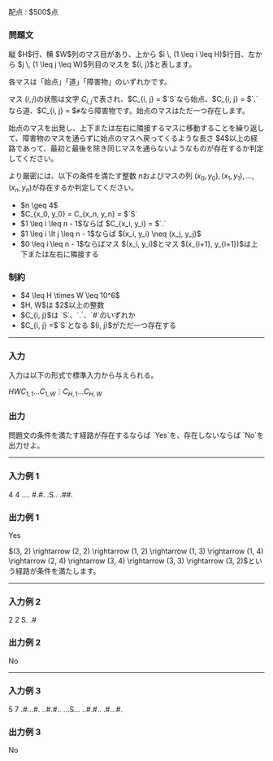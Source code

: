 
<div>

<span>

<span>

<p>
配点 : $500$点
</p>

<div>

<section>

### **問題文**

<p>
縦 $H$行、横 $W$列のマス目があり、上から $i \, (1 \leq i \leq H)$行目、左から $j \, (1 \leq j \leq W)$列目のマスを $(i, j)$と表します。
</p>

<p>
各マスは「始点」「道」「障害物」のいずれかです。

マス $(i, j)$の状態は文字 $C_{i, j}$で表され、$C_{i, j} = $`S`なら始点、$C_{i, j} = $`.`なら道、$C_{i, j} = $`#`なら障害物です。始点のマスはただ一つ存在します。
</p>

<p>
始点のマスを出発し、上下または左右に隣接するマスに移動することを繰り返して、障害物のマスを通らずに始点のマスへ戻ってくるような長さ $4$以上の経路であって、最初と最後を除き同じマスを通らないようなものが存在するか判定してください。

より厳密には、以下の条件を満たす整数 $n$およびマスの列 $(x_0, y_0), (x_1, y_1), \dots, (x_n, y_n)$が存在するか判定してください。
</p>

<ul>

<li>
$n \geq 4$
</li>

<li>
$C_{x_0, y_0} = C_{x_n, y_n} = $`S`
</li>

<li>
$1 \leq i \leq n - 1$ならば $C_{x_i, y_i} = $`.`
</li>

<li>
$1 \leq i \lt j \leq n - 1$ならば $(x_i, y_i) \neq (x_j, y_j)$
</li>

<li>
$0 \leq i \leq n - 1$ならばマス $(x_i, y_i)$とマス $(x_{i+1}, y_{i+1})$は上下または左右に隣接する
</li>

</ul>

</section>

</div>

<div>

<section>

### **制約**

<ul>

<li>
$4 \leq H \times W \leq 10^6$
</li>

<li>
$H, W$は $2$以上の整数
</li>

<li>
$C_{i, j}$は `S`、`.`、`#`のいずれか
</li>

<li>
$C_{i, j} =$`S`となる $(i, j)$がただ一つ存在する
</li>

</ul>

</section>

</div>

---

<div>

<div>

<section>

### **入力**

<p>
入力は以下の形式で標準入力から与えられる。
</p>

<div>

$H$$W$$C_{1, 1} \ldots C_{1, W}$$\vdots$$C_{H, 1} \ldots C_{H, W}$
</div>

</section>

</div>

<div>

<section>

### **出力**

<p>
問題文の条件を満たす経路が存在するならば `Yes`を、存在しないならば `No`を出力せよ。
</p>

</section>

</div>

</div>

---

<div>

<section>

### **入力例 1**

<div>

4 4
....
#.#.
.S..
.##.

</div>

</section>

</div>

<div>

<section>

### **出力例 1**

<div>

Yes

</div>

<p>
$(3, 2) \rightarrow (2, 2) \rightarrow (1, 2) \rightarrow (1, 3) \rightarrow (1, 4) \rightarrow (2, 4) \rightarrow (3, 4) \rightarrow (3, 3) \rightarrow (3, 2)$という経路が条件を満たします。
</p>

</section>

</div>

---

<div>

<section>

### **入力例 2**

<div>

2 2
S.
.#

</div>

</section>

</div>

<div>

<section>

### **出力例 2**

<div>

No

</div>

</section>

</div>

---

<div>

<section>

### **入力例 3**

<div>

5 7
.#...#.
..#.#..
...S...
..#.#..
.#...#.

</div>

</section>

</div>

<div>

<section>

### **出力例 3**

<div>

No

</div>

</section>

</div>

</span>

</span>

</div>
